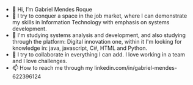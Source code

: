 - 👋 Hi, I’m Gabriel Mendes Roque
- 👀 I try to conquer a space in the job market, where I can demonstrate my skills in Information Technology with emphasis on systems development.
- 🌱 I'm studying systems analysis and development, and also studying through the platform: Digital innovation one, within it I'm looking for knowledge in: java, javascript, C#, HTML and Python.
- 💞️ I try to collaborate in everything I can add. I love working in a team and I love challenges.
- 📫 How to reach me through my linkedin.com/in/gabriel-mendes-622396124


<!---
GabrielMendes16/GabrielMendes16 is a ✨ special ✨ repository because its `README.md` (this file) appears on your GitHub profile.
You can click the Preview link to take a look at your changes.
--->
